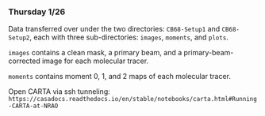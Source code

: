 ### Thursday 1/26

Data transferred over under the two directories: `CB68-Setup1` and `CB68-Setup2`, each with three sub-directories: `images`, `moments`, and `plots`.

`images` contains a clean mask, a primary beam, and a primary-beam-corrected image for each molecular tracer. 

`moments` contains moment 0, 1, and 2 maps of each molecular tracer.

Open CARTA via ssh tunneling: `https://casadocs.readthedocs.io/en/stable/notebooks/carta.html#Running-CARTA-at-NRAO`

